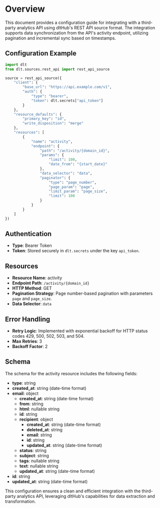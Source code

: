 # Overview

This document provides a configuration guide for integrating with a third-party analytics API using dltHub's REST API source format. The integration supports data synchronization from the API's activity endpoint, utilizing pagination and incremental sync based on timestamps.

## Configuration Example

```python
import dlt
from dlt.sources.rest_api import rest_api_source

source = rest_api_source({
    "client": {
        "base_url": "https://api.example.com/v1",
        "auth": {
            "type": "bearer",
            "token": dlt.secrets["api_token"]
        }
    },
    "resource_defaults": {
        "primary_key": "id",
        "write_disposition": "merge"
    },
    "resources": [
        {
            "name": "activity",
            "endpoint": {
                "path": "/activity/{domain_id}",
                "params": {
                    "limit": 100,
                    "date_from": "{start_date}"
                },
                "data_selector": "data",
                "paginator": {
                    "type": "page_number",
                    "page_param": "page",
                    "limit_param": "page_size",
                    "limit": 100
                }
            }
        }
    ]
})
```

## Authentication

- **Type**: Bearer Token
- **Token**: Stored securely in `dlt.secrets` under the key `api_token`.

## Resources

- **Resource Name**: activity
- **Endpoint Path**: `/activity/{domain_id}`
- **HTTP Method**: GET
- **Pagination Strategy**: Page number-based pagination with parameters `page` and `page_size`.
- **Data Selector**: `data`

## Error Handling

- **Retry Logic**: Implemented with exponential backoff for HTTP status codes 429, 500, 502, 503, and 504.
- **Max Retries**: 3
- **Backoff Factor**: 2

## Schema

The schema for the activity resource includes the following fields:

- **type**: string
- **created_at**: string (date-time format)
- **email**: object
  - **created_at**: string (date-time format)
  - **from**: string
  - **html**: nullable string
  - **id**: string
  - **recipient**: object
    - **created_at**: string (date-time format)
    - **deleted_at**: string
    - **email**: string
    - **id**: string
    - **updated_at**: string (date-time format)
  - **status**: string
  - **subject**: string
  - **tags**: nullable string
  - **text**: nullable string
  - **updated_at**: string (date-time format)
- **id**: string
- **updated_at**: string (date-time format)

This configuration ensures a clean and efficient integration with the third-party analytics API, leveraging dltHub's capabilities for data extraction and transformation.